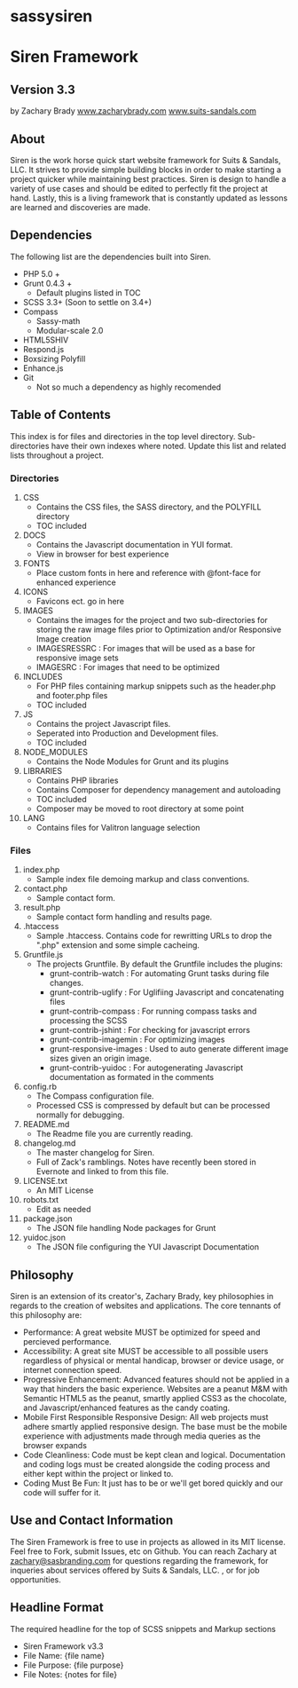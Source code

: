 sassysiren
==========

# Siren Framework # 
## Version 3.3 ##
by Zachary Brady
www.zacharybrady.com
www.suits-sandals.com


## About ##
Siren is the work horse quick start website framework for Suits & Sandals, LLC. It strives to provide simple building blocks in order to make starting a project quicker while maintaining best practices. Siren is design to handle a variety of use cases and should be edited to perfectly fit the project at hand. Lastly, this is a living framework that is constantly updated as lessons are learned and discoveries are made.


## Dependencies ##
The following list are the dependencies built into Siren.

- PHP 5.0 +
- Grunt 0.4.3 +
	- Default plugins listed in TOC
- SCSS 3.3+ (Soon to settle on 3.4+)
- Compass 
	- Sassy-math
	- Modular-scale 2.0
- HTML5SHIV
- Respond.js
- Boxsizing Polyfill
- Enhance.js
- Git
	- Not so much a dependency as highly recomended


## Table of Contents ##
This index is for files and directories in the top level directory. Sub-directories have their own indexes where noted. Update this list and related lists throughout a project.

### Directories ###
1. CSS
	- Contains the CSS files, the SASS directory, and the POLYFILL directory
	- TOC included
2. DOCS
	- Contains the Javascript documentation in YUI format.
	- View in browser for best experience
3. FONTS
	- Place custom fonts in here and reference with @font-face for enhanced experience
4. ICONS
	- Favicons ect. go in here
5. IMAGES
	- Contains the images for the project and two sub-directories for storing the raw image files prior to Optimization and/or Responsive Image creation
	- IMAGESRESSRC : For images that will be used as a base for responsive image sets
	- IMAGESRC : For images that need to be optimized
6. INCLUDES
	- For PHP files containing markup snippets such as the header.php and footer.php files
	- TOC included
7. JS
	- Contains the project Javascript files. 
	- Seperated into Production and Development files.
	- TOC included
8. NODE_MODULES
	- Contains the Node Modules for Grunt and its plugins
9. LIBRARIES
	- Contains PHP libraries
	- Contains Composer for dependency management and autoloading
	- TOC included
	- Composer may be moved to root directory at some point
10. LANG
	- Contains files for Valitron language selection

### Files ###
1. index.php
	- Sample index file demoing markup and class conventions.
2. contact.php
	- Sample contact form.
3. result.php
	- Sample contact form handling and results page.
4. .htaccess
	- Sample .htaccess. Contains code for rewritting URLs to drop the ".php" extension and some simple cacheing. 
5. Gruntfile.js
	- The projects Gruntfile. By default the Gruntfile includes the plugins:
		- grunt-contrib-watch : For automating Grunt tasks during file changes.
		- grunt-contrib-uglify : For Uglifiing Javascript and concatenating files
		- grunt-contrib-compass : For running compass tasks and processing the SCSS
		- grunt-contrib-jshint : For checking for javascript errors
		- grunt-contrib-imagemin : For optimizing images
		- grunt-responsive-images : Used to auto generate different image sizes given an origin image.
		- grunt-contrib-yuidoc : For autogenerating Javascript documentation as formated in the comments
6. config.rb 
	- The Compass configuration file.
	- Processed CSS is compressed by default but can be processed normally for debugging.
7. README.md
	- The Readme file you are currently reading.
8. changelog.md
	- The master changelog for Siren.
	- Full of Zack's ramblings. Notes have recently been stored in Evernote and linked to from this file.
9. LICENSE.txt
	- An MIT License
10. robots.txt
	- Edit as needed
11. package.json
	- The JSON file handling Node packages for Grunt
12. yuidoc.json
	- The JSON file configuring the YUI Javascript Documentation


## Philosophy ##
Siren is an extension of its creator's, Zachary Brady, key philosophies in regards to the creation of websites and applications. The core tennants of this philosophy are:

- Performance: A great website MUST be optimized for speed and percieved performance.
- Accessibility: A great site MUST be accessible to all possible users regardless of physical or mental handicap, browser or device usage, or internet connection speed. 
- Progressive Enhancement: Advanced features should not be applied in a way that hinders the basic experience. Websites are a peanut M&M with Semantic HTML5 as the peanut, smartly applied CSS3 as the chocolate, and Javascript/enhanced features as the candy coating.
- Mobile First Responsible Responsive Design: All web projects must adhere smartly applied responsive design. The base must be the mobile experience with adjustments made through media queries as the browser expands
- Code Cleanliness: Code must be kept clean and logical. Documentation and coding logs must be created alongside the coding process and either kept within the project or linked to.
- Coding Must Be Fun: It just has to be or we'll get bored quickly and our code will suffer for it.


## Use and Contact Information ##
The Siren Framework is free to use in projects as allowed in its MIT license. Feel free to Fork, submit Issues, etc on Github.
You can reach Zachary at zachary@sasbranding.com for questions regarding the framework, for inqueries about services offered by Suits & Sandals, LLC. , or for job opportunities.


## Headline Format ##
The required headline for the top of SCSS snippets and Markup sections

- Siren Framework v3.3
- File Name: {file name}
- File Purpose: {file purpose}
- File Notes: {notes for file}